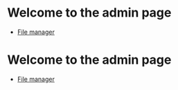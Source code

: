 # Welcome to the admin page

- [File manager](/fileManager.html)
# Welcome to the admin page

- [File manager](/fileManager.html)